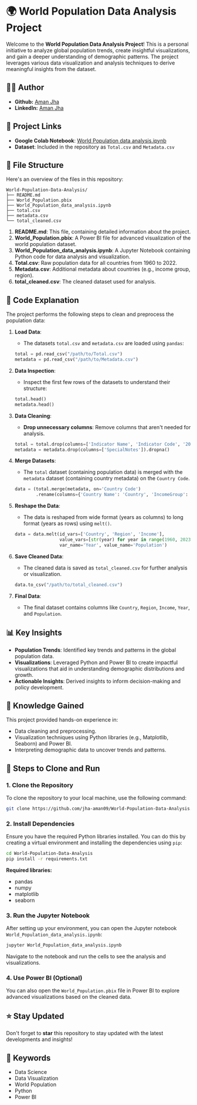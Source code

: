 # 🌍 World Population Data Analysis Project

Welcome to the **World Population Data Analysis Project**! This is a personal initiative to analyze global population trends, create insightful visualizations, and gain a deeper understanding of demographic patterns. The project leverages various data visualization and analysis techniques to derive meaningful insights from the dataset.

## 👨‍💻 Author
- **Github:** [Aman Jha](github.com/jha-aman09)
- **LinkedIn:** [Aman Jha](https://www.linkedin.com/in/aman--jha)

## 🔗 Project Links
- **Google Colab Notebook**: [World Population data analysis.ipynb](https://colab.research.google.com/drive/1hqWHEV4Te2nJe0maH8p4-QsLVL_Yzhuv?usp=sharing)
- **Dataset**: Included in the repository as `Total.csv` and `Metadata.csv`

## 📂 File Structure
Here's an overview of the files in this repository:
```
World-Population-Data-Analysis/
├── README.md
├── World_Population.pbix
├── World_Population_data_analysis.ipynb
├── total.csv
├── metadata.csv
└── total_cleaned.csv
```

1. **README.md**: This file, containing detailed information about the project.
2. **World_Population.pbix**: A Power BI file for advanced visualization of the world population dataset.
3. **World_Population_data_analysis.ipynb**: A Jupyter Notebook containing Python code for data analysis and visualization.
4. **Total.csv**: Raw population data for all countries from 1960 to 2022.
5. **Metadata.csv**: Additional metadata about countries (e.g., income group, region).
6. **total_cleaned.csv**: The cleaned dataset used for analysis.

## 📜 Code Explanation

The project performs the following steps to clean and preprocess the population data:

1. **Load Data**:
   - The datasets `total.csv` and `metadata.csv` are loaded using `pandas`:
   ```python
   total = pd.read_csv("/path/to/Total.csv")
   metadata = pd.read_csv("/path/to/Metadata.csv")
   ```

2. **Data Inspection**:
   - Inspect the first few rows of the datasets to understand their structure:
   ```python
   total.head()  
   metadata.head()
   ```

3. **Data Cleaning**:
   - **Drop unnecessary columns**: Remove columns that aren't needed for analysis.
   ```python
   total = total.drop(columns=['Indicator Name', 'Indicator Code', '2023']).dropna()
   metadata = metadata.drop(columns=['SpecialNotes']).dropna()
   ```

4. **Merge Datasets**:
   - The `total` dataset (containing population data) is merged with the `metadata` dataset (containing country metadata) on the `Country Code`.
   ```python
   data = (total.merge(metadata, on='Country Code')
           .rename(columns={'Country Name': 'Country', 'IncomeGroup': 'Income'}))
   ```

5. **Reshape the Data**:
   - The data is reshaped from wide format (years as columns) to long format (years as rows) using `melt()`.
   ```python
   data = data.melt(id_vars=['Country', 'Region', 'Income'],
                    value_vars=[str(year) for year in range(1960, 2023)],
                    var_name='Year', value_name='Population')
   ```

6. **Save Cleaned Data**:
   - The cleaned data is saved as `total_cleaned.csv` for further analysis or visualization.
   ```python
   data.to_csv("/path/to/total_cleaned.csv")
   ```

7. **Final Data**:
   - The final dataset contains columns like `Country`, `Region`, `Income`, `Year`, and `Population`.

## 📊 Key Insights
- **Population Trends**: Identified key trends and patterns in the global population data.
- **Visualizations**: Leveraged Python and Power BI to create impactful visualizations that aid in understanding demographic distributions and growth.
- **Actionable Insights**: Derived insights to inform decision-making and policy development.

## 🧠 Knowledge Gained
This project provided hands-on experience in:
- Data cleaning and preprocessing.
- Visualization techniques using Python libraries (e.g., Matplotlib, Seaborn) and Power BI.
- Interpreting demographic data to uncover trends and patterns.

## 🚀 Steps to Clone and Run

### 1. Clone the Repository
To clone the repository to your local machine, use the following command:
```bash
git clone https://github.com/jha-aman09/World-Population-Data-Analysis.git
```

### 2. Install Dependencies
Ensure you have the required Python libraries installed. You can do this by creating a virtual environment and installing the dependencies using `pip`:
```bash
cd World-Population-Data-Analysis
pip install -r requirements.txt
```

**Required libraries:**
- pandas
- numpy
- matplotlib
- seaborn

### 3. Run the Jupyter Notebook
After setting up your environment, you can open the Jupyter notebook `World_Population_data_analysis.ipynb`:
```bash
jupyter World_Population_data_analysis.ipynb
```
Navigate to the notebook and run the cells to see the analysis and visualizations.

### 4. Use Power BI (Optional)
You can also open the `World_Population.pbix` file in Power BI to explore advanced visualizations based on the cleaned data.

## ⭐ Stay Updated
Don't forget to **star** this repository to stay updated with the latest developments and insights!

## 📑 Keywords
- Data Science
- Data Visualization
- World Population
- Python
- Power BI
